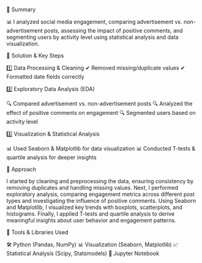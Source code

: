 📌 Summary

📊 I analyzed social media engagement, comparing advertisement vs. non-advertisement posts, assessing the impact of positive comments, and segmenting users by activity level using statistical analysis and data visualization.

🚀 Solution & Key Steps

1️⃣ Data Processing & Cleaning
✔ Removed missing/duplicate values
✔ Formatted date fields correctly

2️⃣ Exploratory Data Analysis (EDA)

🔍 Compared advertisement vs. non-advertisement posts
🔍 Analyzed the effect of positive comments on engagement
🔍 Segmented users based on activity level

3️⃣ Visualization & Statistical Analysis

📊 Used Seaborn & Matplotlib for data visualization
📊 Conducted T-tests & quartile analysis for deeper insights

📌 Approach

I started by cleaning and preprocessing the data, ensuring consistency by removing duplicates and handling missing values. Next, I performed exploratory analysis, comparing engagement metrics across different post types and investigating the influence of positive comments. Using Seaborn and Matplotlib, I visualized key trends with boxplots, scatterplots, and histograms. Finally, I applied T-tests and quartile analysis to derive meaningful insights about user behavior and engagement patterns.

📌 Tools & Libraries Used

🛠 Python (Pandas, NumPy)
📊 Visualization (Seaborn, Matplotlib)
📈 Statistical Analysis (Scipy, Statsmodels)
📂 Jupyter Notebook
